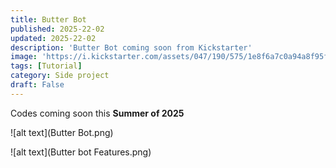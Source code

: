 ```yaml
---
title: Butter Bot
published: 2025-22-02
updated: 2025-22-02
description: 'Butter Bot coming soon from Kickstarter'
image: 'https://i.kickstarter.com/assets/047/190/575/1e8f6a7c0a94a8f95f7eab9889247abb_original.jpg?anim=false&fit=cover&gravity=auto&height=873&origin=ugc&q=92&v=1730985897&width=1552&sig=Caw2B2DrCpDt2WlbegZBESzsUe%2BQqrEq89mZFeHyXnk%3D'
tags: [Tutorial]
category: Side project
draft: False
---
```


Codes coming soon this **Summer of 2025**

![alt text](Butter Bot.png)

![alt text](Butter bot Features.png)